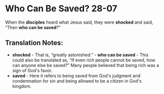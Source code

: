 Who Can Be Saved? 28-07
=========================


When the **disciples** heard what Jesus said, they were **shocked**
and said, “Then **who can be saved**?”

Translation Notes:
------------------

-   **shocked** - That is, “greatly astonished.” -   **who can be
saved** - This could also be translated as, “If even
    rich people cannot be saved, how can anyone else be saved?” Many
    people believed that being rich was a sign of God's favor.
-   **saved** - Here it refers to being saved from God's judgment and
    condemnation for sin and being allowed to be a citizen in God's
    kingdom.

